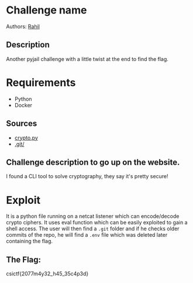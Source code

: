 
# Challenge name

Authors: [Rahil](https://github.com/alias-rahil)

## Description

Another pyjail challenge with a little twist at the end to find the flag.

# Requirements

- Python
- Docker

## Sources

- [crypto.py](./crypto.py)
- [.git/](./.git/)

## Challenge description to go up on the website.

I found a CLI tool to solve cryptography, they say it's pretty secure!

# Exploit

It is a python file running on a netcat listener which can encode/decode crypto ciphers. It uses eval function which can be easily exploited to gain a shell access. The user will then find a `.git` folder and if he checks older commits of the repo, he will find a `.env` file which was deleted later containing the flag.
 
## The Flag:
csictf{2077m4y32_h45_35c4p3d}
